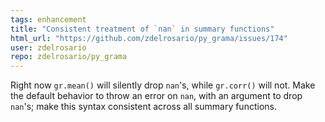 ```yaml
---
tags: enhancement
title: "Consistent treatment of `nan` in summary functions"
html_url: "https://github.com/zdelrosario/py_grama/issues/174"
user: zdelrosario
repo: zdelrosario/py_grama
---
```


Right now `gr.mean()` will silently drop `nan`'s, while `gr.corr()` will not. Make the default behavior to throw an error on `nan`, with an argument to drop `nan`'s; make this syntax consistent across all summary functions.